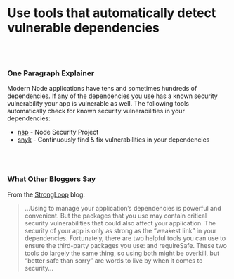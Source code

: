 # Use tools that automatically detect vulnerable dependencies

<br/><br/>

### One Paragraph Explainer

Modern Node applications have tens and sometimes hundreds of dependencies. If any of the dependencies
you use has a known security vulnerability your app is vulnerable as well.
The following tools automatically check for known security vulnerabilities in your dependencies:

- [nsp](https://www.npmjs.com/package/nsp) - Node Security Project
- [snyk](https://snyk.io/) - Continuously find & fix vulnerabilities in your dependencies

<br/><br/>

### What Other Bloggers Say

From the [StrongLoop](https://strongloop.com/strongblog/best-practices-for-express-in-production-part-one-security/) blog:

> ...Using to manage your application’s dependencies is powerful and convenient.  But the packages that you use may contain critical security vulnerabilities that could also affect your application.  The security of your app is only as strong as the “weakest link” in your dependencies. Fortunately, there are two helpful tools you can use to ensure the third-party packages you use: and requireSafe.  These two tools do largely the same thing, so using both might be overkill, but “better safe than sorry” are words to live by when it comes to security...
